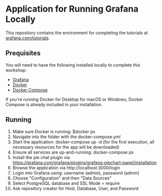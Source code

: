 # Application for Running Grafana Locally  

This repository contains the environment for completing the tutorials at [grafana.com/tutorials](https://grafana.com/tutorials).

## Prequisites

You will need to have the following installed locally to complete this workshop:

- [Grafana](https://grafana.com/docs/grafana/latest/installation/)
- [Docker](https://docs.docker.com/install/)
- [Docker Compose](https://docs.docker.com/compose/install/)

If you're running Docker for Desktop for macOS or Windows, Docker Compose is already included in your installation.

## Running

1. Make sure Docker is running: $docker ps
2. Navigate into the folder with the docker-compose.yml
3. Start the application: docker-compose up -d (for the first execution, all necessary resources for the app will be downloaded)
4. Ensure all services are up-and-running: docker-compose ps
5. Install the pie chat plugin via https://grafana.com/grafana/plugins/grafana-piechart-panel/installation
6. Browse the application via http://localhost:3000/login
7. Login into Grafana using: username (admin), password (admin)
8. Choose "Configuration" and then "Data Sources"
9. Select PostgreSQL database and SSL Mode = require
10. Ask repository creator for Host, Database, User, and Password

